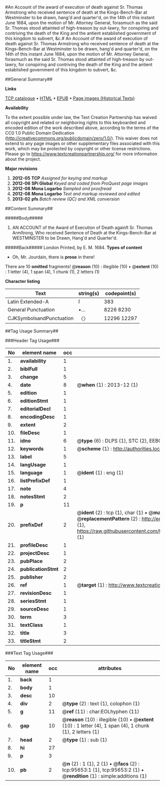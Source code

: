 #An Account of the award of execution of death against Sr. Thomas Armstrong who received sentence of death at the Kings-Bench-Bar at Westminster to be drawn, hang'd and quarter'd, on the 14th of this instant June 1684, upon the motion of Mr. Attorney General, forasmuch as the said Sr. Thomas stood attainted of high-treason by out-lawry, for conspiring and contriving the death of the King and the antient established government of this kingdom to subvert, &c.#
An Account of the award of execution of death against Sr. Thomas Armstrong who received sentence of death at the Kings-Bench-Bar at Westminster to be drawn, hang'd and quarter'd, on the 14th of this instant June 1684, upon the motion of Mr. Attorney General, forasmuch as the said Sr. Thomas stood attainted of high-treason by out-lawry, for conspiring and contriving the death of the King and the antient established government of this kingdom to subvert, &c.

##General Summary##

**Links**

[TCP catalogue](http://www.ota.ox.ac.uk/tcp/)  • 
[HTML](http://tei.it.ox.ac.uk/tcp/Texts-HTML/free/A24/A24772.html)  • 
[EPUB](http://tei.it.ox.ac.uk/tcp/Texts-EPUB/free/A24/A24772.epub) • 
[Page images (Historical Texts)](https://historicaltexts.jisc.ac.uk/eebo-12930698e)

**Availability**

To the extent possible under law, the Text Creation Partnership has waived all copyright and related or neighboring rights to this keyboarded and encoded edition of the work described above, according to the terms of the CC0 1.0 Public Domain Dedication (http://creativecommons.org/publicdomain/zero/1.0/). This waiver does not extend to any page images or other supplementary files associated with this work, which may be protected by copyright or other license restrictions. Please go to https://www.textcreationpartnership.org/ for more information about the project.

**Major revisions**

1. __2012-05__ __TCP__ *Assigned for keying and markup*
1. __2012-06__ __SPi Global__ *Keyed and coded from ProQuest page images*
1. __2012-08__ __Mona Logarbo__ *Sampled and proofread*
1. __2012-08__ __Mona Logarbo__ *Text and markup reviewed and edited*
1. __2013-02__ __pfs__ *Batch review (QC) and XML conversion*

##Content Summary##

#####Body#####

1. AN ACCOUNT of the Award of Execution of Death againſt Sr. Thomas Armſtrong, Who received Sentence of Death at the Kings-Bench-Bar at WESTMINSTER to be Drawn, Hang'd and Quarter'd.

#####Back#####
London Printed, by E. M. 1684.
**Types of content**

  * Oh, Mr. Jourdain, there is **prose** in there!

There are 10 **omitted** fragments! 
 @__reason__ (10) : illegible (10)  •  @__extent__ (10) : 1 letter (4), 1 span (4), 1 chunk (1), 2 letters (1)

**Character listing**


|Text|string(s)|codepoint(s)|
|---|---|---|
|Latin Extended-A|ſ|383|
|General Punctuation|•…|8226 8230|
|CJKSymbolsandPunctuation|〈〉|12296 12297|

##Tag Usage Summary##

###Header Tag Usage###

|No|element name|occ|attributes|
|---|---|---|---|
|1.|__availability__|1||
|2.|__biblFull__|1||
|3.|__change__|5||
|4.|__date__|8| @__when__ (1) : 2013-12 (1)|
|5.|__edition__|1||
|6.|__editionStmt__|1||
|7.|__editorialDecl__|1||
|8.|__encodingDesc__|1||
|9.|__extent__|2||
|10.|__fileDesc__|1||
|11.|__idno__|6| @__type__ (6) : DLPS (1), STC (2), EEBO-CITATION (1), OCLC (1), VID (1)|
|12.|__keywords__|1| @__scheme__ (1) : http://authorities.loc.gov/ (1)|
|13.|__label__|5||
|14.|__langUsage__|1||
|15.|__language__|1| @__ident__ (1) : eng (1)|
|16.|__listPrefixDef__|1||
|17.|__note__|4||
|18.|__notesStmt__|2||
|19.|__p__|11||
|20.|__prefixDef__|2| @__ident__ (2) : tcp (1), char (1)  •  @__matchPattern__ (2) : ([0-9\-]+):([0-9IVX]+) (1), (.+) (1)  •  @__replacementPattern__ (2) : http://eebo.chadwyck.com/downloadtiff?vid=$1&page=$2 (1), https://raw.githubusercontent.com/textcreationpartnership/Texts/master/tcpchars.xml#$1 (1)|
|21.|__profileDesc__|1||
|22.|__projectDesc__|1||
|23.|__pubPlace__|2||
|24.|__publicationStmt__|2||
|25.|__publisher__|2||
|26.|__ref__|1| @__target__ (1) : http://www.textcreationpartnership.org/docs/. (1)|
|27.|__revisionDesc__|1||
|28.|__seriesStmt__|1||
|29.|__sourceDesc__|1||
|30.|__term__|3||
|31.|__textClass__|1||
|32.|__title__|3||
|33.|__titleStmt__|2||


###Text Tag Usage###

|No|element name|occ|attributes|
|---|---|---|---|
|1.|__back__|1||
|2.|__body__|1||
|3.|__desc__|10||
|4.|__div__|2| @__type__ (2) : text (1), colophon (1)|
|5.|__g__|11| @__ref__ (11) : char:EOLhyphen (11)|
|6.|__gap__|10| @__reason__ (10) : illegible (10)  •  @__extent__ (10) : 1 letter (4), 1 span (4), 1 chunk (1), 2 letters (1)|
|7.|__head__|2| @__type__ (1) : sub (1)|
|8.|__hi__|27||
|9.|__p__|3||
|10.|__pb__|2| @__n__ (2) : 1 (1), 2 (1)  •  @__facs__ (2) : tcp:95653:1 (1), tcp:95653:2 (1)  •  @__rendition__ (1) : simple:additions (1)|
